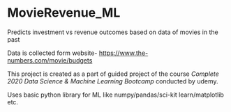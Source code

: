 # MovieRevenue_ML
Predicts investment vs revenue outcomes based on data of movies in the past

Data is collected form website- https://www.the-numbers.com/movie/budgets

This project is created as a part of guided project of the course *Complete 2020 Data Science & Machine Learning Bootcamp* conducted by udemy.

Uses basic python library for ML like numpy/pandas/sci-kit learn/matplotlib etc.
